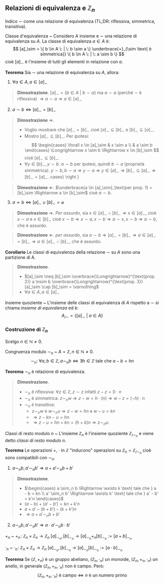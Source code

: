 ## Relazioni di equivalenza e $\mathbb{Z}_n$
Indico $\sim$ come una relazione di equivalenza (TL;DR: riflessiva, simmetrica, transitiva).

Classe d'equivalenza
 ~ Considero $A$ insieme e $\sim$ una relazione di equivalenza su $A$. La classe di equivalenza $a \in A$ è: $$
 [a]_\sim = \{ b \in A \: | \: b \sim a \} \underbrace{=}_{\sim \text{ è simmetrica}} \{ b \in A \: | \: a \sim b \}
 $$ cioè $[a]_\sim$ è l'insieme di tutti gli elementi in relazione con $a$.
 
__Teorema__
Sia $\sim$ una relazione di equivalenza su $A$, allora:
1. $\forall a \in A, \, a \in [a]_\sim$
> __Dimostrazione__. 
> $[a]_\sim = \{ b \in A \: | \: b \sim a \}$ ma $a \sim a$ (perché $\sim$ è riflessiva) $\Rightarrow a \sim a \Rightarrow a \in [a]_\sim$

2. $a \sim b \Leftrightarrow [a]_\sim = [b]_\sim$
> __Dimostrazione__ $\Longrightarrow$.
> - Voglio mostrare che $[a]_\sim = [b]_\sim$ cioè $[a]_\sim \subseteq [b]_\sim$ e $[b]_\sim \subseteq [a]_\sim$. 
> - Mostro $[a]_\sim \subseteq [b]_\sim$. Per ipotesi: $$
> \begin{cases}
> \forall x \in [a]_\sim & x \sim a \\
> & a \sim b
> \end{cases} \Longrightarrow x \sim b \Rightarrow x \in [b]_\sim
> $$ cioè $[a]_\sim \subseteq [b]_\sim$. 
> - $\forall y \in [b]_\sim, \, y \sim b$. $a \sim b$ per ipotesi, quindi $b \sim a$ (proprietà simmetrica). $y \sim b, \, b \sim a \Rightarrow y \sim a \Rightarrow y \in [a]_\sim \Rightarrow [b]_\sim \subseteq [a]_\sim \Rightarrow [b]_\sim = [a]_\sim$.
cases} \right \}

> __Dimostrazione__ $\Longleftarrow$.
> $\underbrace{a \in [a]_\sim}_\text{per prop. 1} = [b]_\sim \Rightarrow a \in [b]_\sim$ cioè $a \sim b$.

3. $a \nsim b \Leftrightarrow [a]_\sim \cup [b]_\sim = \varnothing$
> __Dimostrazione__ $\Longrightarrow$.
> _Per assurdo_, sia $x \in [a]_\sim \cap [b]_\sim \Rightarrow x \in [a]_\sim$, cioè $x \sim a$ e $x \in [b]_\sim$ cioè $x \sim b \Rightarrow x \sim a, \, x \sim b \Rightarrow a \sim x, \, x \sim b \Rightarrow a \sim b$, che è assurdo.

> __Dimostrazione__ $\Longleftarrow$.
> _per assurdo_, sia $a \sim b \Rightarrow [a]_\sim = [b]_\sim \Rightarrow a  \in [a]_\sim = [b]_\sim \Rightarrow a \in [a]_\sim \cap [b]_\sim$, che è assurdo.

**Corollario**
Le classi di equivalenza della relazione $\sim$ su $A$ sono una partizione di A. 
> __Dimostrazione__.
> - $[a]_\sim \neq [b]_\sim \overbrace{\Longrightarrow}^{\text{prop. 2}} a \nsim b \overbrace{\Longrightarrow}^{\text{prop. 3}} [a]_\sim \cap [b]_\sim = \varnothing$
> - $\forall a \in A, \, a \in [a]_\sim$

Insieme quoziente
 ~ L'insieme delle classi di equivalenza di $A$ rispetto a $\sim$ si chiama _insieme di equivalenza_ ed è: 
 $$A_{/\sim} = \{ [a]_\sim \: | \: a \in A \}$$
 
### Costruzione di $\mathbb{Z}_n$
Scelgo $n \in \mathbb{N} \neq 0$.

Congruenza modulo $\sim_n$
 ~ $A = \mathbb{Z}, \, n \in \mathbb{N} \neq 0$. $$
 \sim_n: \: \forall a, b \in \mathbb{Z}, \, a \sim_n b \Longleftrightarrow \exists h \in \mathbb{Z} \text{ tale che } a - b = hn
 $$
 
**Teorema**
$\sim_n$ è relazione di equivalenza.
> __Dimostrazione__.
> - $\sim_n$ è riflessiva: $\forall z \in \mathbb{Z}, \, z \sim z \text{ infatti } z - z = 0 \cdot n$
> - $\sim_n$ è simmetrica: $z \sim_n w \Rightarrow z - w = h \cdot (n) \Rightarrow w - z = (-h) \cdot n$
> - $\sim_n$ è transitiva: 
>   - $z \sim_n w \text{ e } w \sim_n u \Rightarrow z - w = hn \text{ e } w - u = kn$
>   - $\Rightarrow z - kn - u = hn$ 
>   - $\Rightarrow z - u = hn + kn = (h + k)n \Rightarrow z \sim_n u$.

Classi di resto modulo $n$
 ~ L'insieme $\mathbb{Z}_n$ è l'insieme quoziente $\mathbb{Z}_{/\sim_n}$ e viene detto _classi di resto modulo $n$_.
 
__Teorema__
Le operazioni $+$, $\cdot$ in $\mathbb{Z}$ "inducono" operazioni su $\mathbb{Z}_n = \mathbb{Z}_{/\sim_n}$ cioè sono compatibili con $\sim_n$.
1. $a \sim_n b, \, a' \sim_n b' \Rightarrow a + a' \sim_n b + b'$
> __Dimostrazione__.
> - $\begin{cases}
> a \sim_n b \Rightarrow \exists k \text{ tale che } a - b = kn \\
> a' \sim_n b' \Rightarrow \exists k' \text{ tale che } a' - b' = k'n
> \end{cases}$
> - $(a - b) + (a' - b') = kn + k'n$
> - $a + a' - (b + b') - (k + k')n$
> - $\Rightarrow a + a' \sim_n b + b'$

2. $a \sim_n b, \, a' \sim_n b' \Rightarrow a \cdot a' \sim_n b \cdot b'$

$+_n$
 ~ $+_n \! : \: \mathbb{Z}_n \times \mathbb{Z}_n \rightarrow \mathbb{Z}_n$
 $[a]_{\sim_n}, \, [b]_{\sim_n} \rightarrow [a]_{\sim_n} +_n [b]_{\sim_n} := [a + b]_{\sim_n}$
 
$\cdot_n$
 ~ $\cdot_n \! : \: \mathbb{Z}_n \times \mathbb{Z}_n \rightarrow \mathbb{Z}_n$
 $[a]_{\sim_n}, \, [b]_{\sim_n} \rightarrow [a]_{\sim_n}[b]_{\sim_n} := [a \cdot b]_{\sim_n}$
 
__Teorema__
Se $(\mathbb{Z}, +_n)$ è un gruppo abeliano, $(\mathbb{Z}_n, \cdot_n)$ un monoide, $(\mathbb{Z}_n, +_n, \cdot_n)$ un anello, in generale $(\mathbb{Z}_n, +_n, \cdot_n)$ non è campo. Però:
$$
(\mathbb{Z}_n, +_n, \cdot_n) \text{ è campo} \Longleftrightarrow n \text{ è un numero primo}
$$

